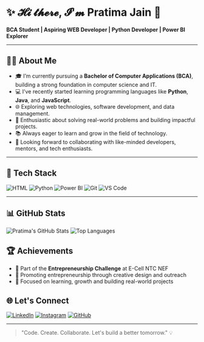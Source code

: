 # ✨ 𝓗𝓲 𝓽𝓱𝓮𝓻𝓮, 𝓘'𝓶 **Pratima Jain** 👋

**BCA Student \| Aspiring WEB Developer \| Python Developer \| Power BI Explorer**


---

## 🙋‍♀️ About Me

- 🎓 I’m currently pursuing a **Bachelor of Computer Applications (BCA)**, building a strong foundation in computer science and IT.
- 💻 I’ve recently started learning programming languages like **Python**, **Java**, and **JavaScript**.
- 🌐 Exploring web technologies, software development, and data management.
- 🚀 Enthusiastic about solving real-world problems and building impactful projects.
- 📚 Always eager to learn and grow in the field of technology.
- 🤝 Looking forward to collaborating with like-minded developers, mentors, and tech enthusiasts.

---

## 🔧 Tech Stack

![HTML](https://img.shields.io/badge/HTML5-E34F26?logo=html5&logoColor=white)
![Python](https://img.shields.io/badge/Python-3776AB?logo=python&logoColor=white)
![Power BI](https://img.shields.io/badge/PowerBI-F2C811?logo=powerbi&logoColor=white)
![Git](https://img.shields.io/badge/Git-F05032?logo=git&logoColor=white)
![VS Code](https://img.shields.io/badge/VSCode-007ACC?logo=visualstudiocode&logoColor=white)

---

## 📊 GitHub Stats

![Pratima's GitHub Stats](https://github-readme-stats.vercel.app/api?username=Pratima-Jain&show_icons=true&theme=tokyonight)
![Top Languages](https://github-readme-stats.vercel.app/api/top-langs/?username=Pratima-Jain&layout=compact&theme=tokyonight)


## 🏆 Achievements
- 🌱 Part of the **Entrepreneurship Challenge** at E-Cell NTC NEF
- 🚀 Promoting entrepreneurship through creative design and outreach
- 🎯 Focused on learning, growth and building real-world projects


## 🌐 Let's Connect

[![LinkedIn](https://img.shields.io/badge/LinkedIn-blue?logo=linkedin&logoColor=white)](www.linkedin.com/in/pratimajain06)
[![Instagram](https://img.shields.io/badge/Instagram-purple?logo=instagram&logoColor=white)](https://www.instagram.com/pratima.06/)
[![GitHub](https://img.shields.io/badge/GitHub-000?logo=github&logoColor=white)](https://github.com/Pratima-Jain)

---

> "Code. Create. Collaborate. Let's build a better tomorrow." 💡
